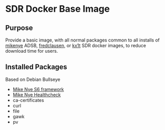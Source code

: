 # SDR Docker Base Image

## Purpose

Provide a basic image, with all normal packages common to all installs of [mikenye](https://github.com/mikenye/) ADSB, [fredclausen](https://github.com/fredclausen), or [kx1t](https://github.com/kx1t/) SDR docker images, to reduce download time for users.

## Installed Packages

Based on Debian Bullseye

* [Mike Nye S6 framework](https://github.com/mikenye/deploy-s6-overlay)
* [Mike Nye Healthcheck](https://github.com/mikenye/docker-healthchecks-framework)
* ca-certificates
* curl
* file
* gawk
* pv
